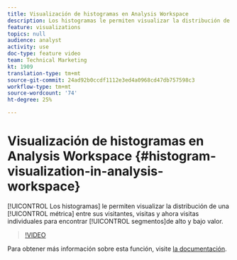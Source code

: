 ```yaml
---
title: Visualización de histogramas en Analysis Workspace
description: Los histogramas le permiten visualizar la distribución de una métrica en sus visitantes, visitas y ahora visitas individuales, para encontrar segmentos de alto y bajo valor.
feature: visualizations
topics: null
audience: analyst
activity: use
doc-type: feature video
team: Technical Marketing
kt: 1909
translation-type: tm+mt
source-git-commit: 24ad92b0ccdf1112e3ed4a0968cd47db757598c3
workflow-type: tm+mt
source-wordcount: '74'
ht-degree: 25%

---
```



# Visualización de histogramas en Analysis Workspace {#histogram-visualization-in-analysis-workspace}

[!UICONTROL Los histogramas] le permiten visualizar la distribución de una [!UICONTROL métrica] entre sus visitantes, visitas y ahora visitas individuales para encontrar [!UICONTROL segmentos]de alto y bajo valor.

>[!VIDEO](https://video.tv.adobe.com/v/23725/?quality=12)

Para obtener más información sobre esta función, visite [la documentación](https://marketing.adobe.com/resources/help/es_ES/analytics/analysis-workspace/histogram.html).
